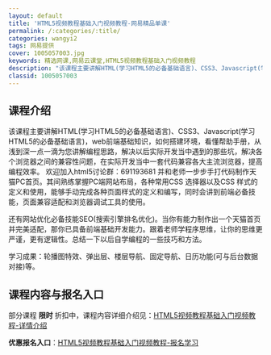 ```yaml
---
layout: default
title: 'HTML5视频教程基础入门视频教程-网易精品单课'
permalink: /:categories/:title/
categories: wangyi2
tags: 网易提供
cover: 1005057003.jpg
keywords: 精选网课,网易云课堂,HTML5视频教程基础入门视频教程
description: "该课程主要讲解HTML(学习HTML5的必备基础语言)、CSS3、Javascript(学习HTML5的必备基础语言)，web前端基础知识，如何搭建环境，看懂帮助手册，从浅到深一点一滴为您讲"
classid: 1005057003
---
```


## 课程介绍

该课程主要讲解HTML(学习HTML5的必备基础语言)、CSS3、Javascript(学习HTML5的必备基础语言)，web前端基础知识，如何搭建环境，看懂帮助手册，从浅到深一点一滴为您讲解编程思路，解决以后实际开发当中遇到的那些坑，解决各个浏览器之间的兼容性问题，在实际开发当中一套代码兼容各大主流浏览器，提高编程效率。
欢迎加入html5讨论群：691193681
并和老师一步步手打代码制作天猫PC首页。其间熟练掌握PC端网站布局，各种常用CSS 选择器以及CSS 样式的定义和使用，能够手动完成各种页面样式的定义和编写，同时会讲到前端必备技能，页面兼容适配和浏览器调试工具的使用。

还有网站优化必备技能SEO(搜索引擎排名优化)。当你有能力制作出一个天猫首页并完美适配，那你已具备前端基础开发能力。跟着老师学程序思维，让你的思维更严谨，更有逻辑性。总结一下以后自学编程的一些技巧和方法。

学习成果：轮播图特效、弹出层、楼层导航、固定导航、日历功能(可与后台数据对接)等。

## 课程内容与报名入口

部分课程 **限时** 折扣中，课程内容详细介绍见：[HTML5视频教程基础入门视频教程-详情介绍](https://study.163.com/course/introduction/1005057003.htm?share=1&shareId=1025206652&utm_campaign=share&utm_medium=iphoneShare&utm_source=&utm_u=1025206652)

**优惠报名入口**：[HTML5视频教程基础入门视频教程-报名学习](https://study.163.com/course/introduction/1005057003.htm?share=1&shareId=1025206652&utm_campaign=share&utm_medium=iphoneShare&utm_source=&utm_u=1025206652)

